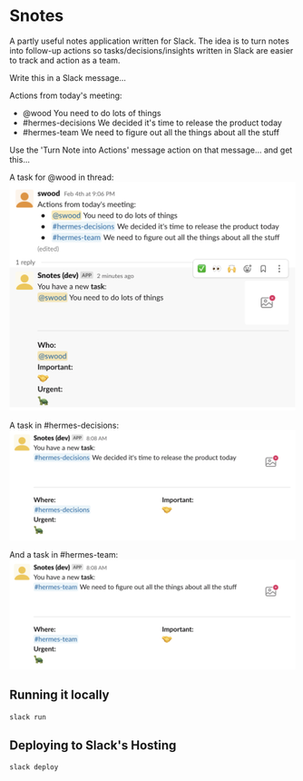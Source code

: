 # Snotes
A partly useful notes application written for Slack. The idea is to turn notes into follow-up actions so tasks/decisions/insights written in Slack are easier to track and action as a team.

Write this in a Slack message...

Actions from today's meeting:
- @wood You need to do lots of things
- #hermes-decisions We decided it's time to release the product today
- #hermes-team We need to figure out all the things about all the stuff

Use the 'Turn Note into Actions' message action on that message... and get this...

A task for @wood in thread:
![Wood Task](https://raw.githubusercontent.com/swoodslack/snotes/master/assets/screenshot_wood.png)

A task in #hermes-decisions:
![Hermes Decisions Task](https://raw.githubusercontent.com/swoodslack/snotes/master/assets/screenshot_decisions.png)

And a task in #hermes-team:
![Hermes Decisions Task](https://raw.githubusercontent.com/swoodslack/snotes/master/assets/screenshot_team.png)

## Running it locally

```bash
slack run
```

## Deploying to Slack's Hosting

```bash
slack deploy
```
